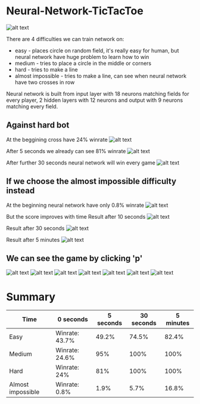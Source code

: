 # Neural-Network-TicTacToe

![alt text](https://github.com/domus55/Neural-Network-TicTacToe/blob/master/TicTacToe/Images/1.png) 

There are 4 difficulties we can train network on:
* easy - places circle on random field, it's really easy for human, but neural network have huge problem to learn how to win
* medium - tries to place a circle in the middle or corners
* hard - tries to make a line
* almost impossible - tries to make a line, can see when neural network have two crosses in row

Neural network is built from input layer with 18 neurons matching fields for every player, 2 hidden layers with 12 neurons
and output with 9 neurons matching every field.

## Against hard bot
At the beggining cross have 24% winrate
![alt text](https://github.com/domus55/Neural-Network-TicTacToe/blob/master/TicTacToe/Images/2.png)

After 5 seconds we already can see 81% winrate
![alt text](https://github.com/domus55/Neural-Network-TicTacToe/blob/master/TicTacToe/Images/3.png)

After further 30 seconds neural network will win every game
![alt text](https://github.com/domus55/Neural-Network-TicTacToe/blob/master/TicTacToe/Images/4.png)

## If we choose the almost impossible difficulty instead
At the beginning neural network have only 0.8% winrate
![alt text](https://github.com/domus55/Neural-Network-TicTacToe/blob/master/TicTacToe/Images/5.png)

But the score improves with time
Result after 10 seconds
![alt text](https://github.com/domus55/Neural-Network-TicTacToe/blob/master/TicTacToe/Images/6.png)

Result after 30 seconds
![alt text](https://github.com/domus55/Neural-Network-TicTacToe/blob/master/TicTacToe/Images/7.png)

Result after 5 minutes
![alt text](https://github.com/domus55/Neural-Network-TicTacToe/blob/master/TicTacToe/Images/8.png)

## We can see the game by clicking 'p'
![alt text](https://github.com/domus55/Neural-Network-TicTacToe/blob/master/TicTacToe/Images/9.png)
![alt text](https://github.com/domus55/Neural-Network-TicTacToe/blob/master/TicTacToe/Images/10.png)
![alt text](https://github.com/domus55/Neural-Network-TicTacToe/blob/master/TicTacToe/Images/11.png)
![alt text](https://github.com/domus55/Neural-Network-TicTacToe/blob/master/TicTacToe/Images/12.png)
![alt text](https://github.com/domus55/Neural-Network-TicTacToe/blob/master/TicTacToe/Images/13.png)
![alt text](https://github.com/domus55/Neural-Network-TicTacToe/blob/master/TicTacToe/Images/14.png)
![alt text](https://github.com/domus55/Neural-Network-TicTacToe/blob/master/TicTacToe/Images/15.png)

# Summary
|Time|0 seconds|5 seconds|30 seconds|5 minutes|
|---|---|---|---|---|
|Easy|Winrate: 43.7%|49.2%|74.5%|82.4%|
|Medium|Winrate: 24.6%|95%|100%|100%|
|Hard|Winrate: 24%|81%|100%|100%|
|Almost impossible|Winrate: 0.8%|1.9%|5.7%|16.8%


